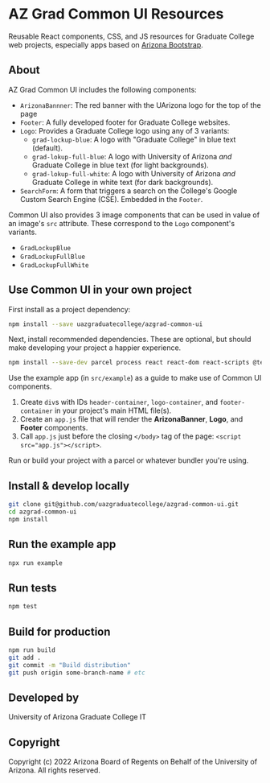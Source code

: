 # AZ Grad Common UI Resources

Reusable React components, CSS, and JS resources for Graduate College web projects,
especially apps based on [Arizona Bootstrap](https://digital.arizona.edu/arizona-bootstrap/).

## About

AZ Grad Common UI includes the following components:

- `ArizonaBannner`: The red banner with the UArizona logo for the top of the page
- `Footer`: A fully developed footer for Graduate College websites.
- `Logo`: Provides a Graduate College logo using any of 3 variants:
  - `grad-lockup-blue`: A logo with "Graduate College" in blue text (default).
  - `grad-lokup-full-blue`: A logo with University of Arizona _and_ Graduate College in blue text (for light backgrounds).
  - `grad-lokup-full-white`: A logo with University of Arizona _and_ Graduate College in white text (for dark backgrounds).
- `SearchForm`: A form that triggers a search on the College's Google Custom Search Engine (CSE). Embedded in the `Footer`.

Common UI also provides 3 image components that can be used in value of an image's `src` attribute.
These correspond to the `Logo` component's variants.

- `GradLockupBlue`
- `GradLockupFullBlue`
- `GradLockupFullWhite`

## Use Common UI in your own project

First install as a project dependency:

```sh
npm install --save uazgraduatecollege/azgrad-common-ui
```

Next, install recommended dependencies. These are optional, but should make developing your project a happier experience.

```sh
npm install --save-dev parcel process react react-dom react-scripts @testing-library/jest-dom @testing-library/react
```

Use the example app (in `src/example`) as a guide to make use of Common UI components.

1. Create `div`s with IDs `header-container`, `logo-container`, and `footer-container` in your project's main HTML file(s).
2. Create an `app.js` file that will render the  **ArizonaBanner**, **Logo**, and **Footer** components.
3. Call `app.js` just before the closing `</body>` tag of the page: `<script src="app.js"></script>`.

Run or build your project with a parcel or whatever bundler you're using.

## Install & develop locally

```sh
git clone git@github.com/uazgraduatecollege/azgrad-common-ui.git
cd azgrad-common-ui
npm install
```

## Run the example app

```sh
npx run example
```

## Run tests

```sh
npm test
```

## Build for production

```sh
npm run build
git add .
git commit -m "Build distribution"
git push origin some-branch-name # etc
```

## Developed by

University of Arizona Graduate College IT

## Copyright

Copyright (c) 2022 Arizona Board of Regents on Behalf of the University of Arizona.
All rights reserved.
